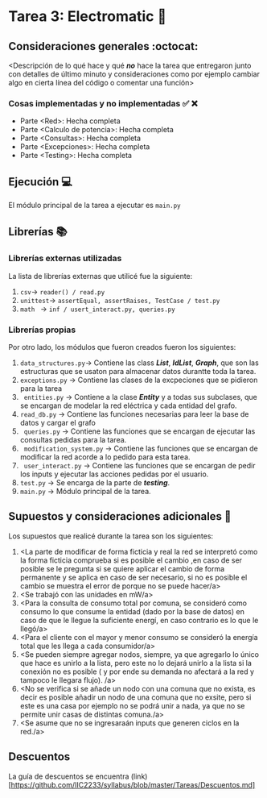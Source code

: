 # Tarea 3: Electromatic :school_satchel:


## Consideraciones generales :octocat:

<Descripción de lo qué hace y qué **_no_** hace la tarea que entregaron junto
con detalles de último minuto y consideraciones como por ejemplo cambiar algo
en cierta línea del código o comentar una función>

### Cosas implementadas y no implementadas :white_check_mark: :x:

* Parte <Red<sub></sub>>: Hecha completa
* Parte <Calculo de potencia<sub></sub>>: Hecha completa
* Parte <Consultas<sub></sub>>: Hecha completa
* Parte <Excepciones<sub></sub>>: Hecha completa
* Parte <Testing<sub></sub>>: Hecha completa


## Ejecución :computer:
El módulo principal de la tarea a ejecutar es  ```main.py```


## Librerías :books:
### Librerías externas utilizadas
La lista de librerías externas que utilicé fue la siguiente:

1. ```csv```-> ```reader() / read.py```
2. ```unittest```-> ```assertEqual, assertRaises, TestCase / test.py```
3. ```math ``` -> ```inf / usert_interact.py, queries.py ```


### Librerías propias
Por otro lado, los módulos que fueron creados fueron los siguientes:

1. ```data_structures.py```-> Contiene las class **_List_**, **_IdList_**, **_Graph_**, que son las estructuras que
   se usaton para almacenar datos durantte toda la tarea.
2. ```exceptions.py``` -> Contiene las clases de la excpeciones que se pidieron para la tarea
3. ``` entities.py``` -> Contiene a la clase **_Entity_** y a todas sus subclases, que se encargan de modelar la red eléctrica
y cada entidad del grafo.
4. ```read_db.py``` -> Contiene las funciones necesarias para leer la base de datos y cargar el grafo
5. ``` queries.py``` -> Contiene las funciones que se encargan de ejecutar las consultas pedidas para la tarea.
6. ``` modification_system.py``` -> Contiene las funciones que se encargan de modificar la red acorde a lo pedido para esta tarea.
7. ``` user_interact.py``` -> Contiene las funciones que se encargan de pedir los inputs y ejecutar las acciones pedidas por el usuario.
8. ```test.py``` -> Se encarga de la parte de **_testing_**.
9. ```main.py``` -> Módulo principal de la tarea.

## Supuestos y consideraciones adicionales :thinking:
Los supuestos que realicé durante la tarea son los siguientes:

1. <La parte de modificar de forma ficticia y real la red se interpretó como la forma ficticia comprueba si es posible el cambio
,en caso de ser posible se le pregunta si se quiere aplicar el cambio de forma permanente y se aplica en caso de ser necesario,
si no es posible el cambio se muestra el error de porque no se puede hacer/a>
2. <Se trabajó con las unidades en mW/a>
3. <Para la consulta de consumo total por comuna, se consideró como consumo lo que consume la entidad (dado por la base de datos) en caso de que
le llegue la suficiente energí, en caso contrario es lo que le llegó/a>
4. <Para el cliente con el mayor y menor consumo se consideró la energía total que les llega a cada consumidor/a>
5. <Se pueden siempre agregar nodos, siempre, ya que agregarlo lo único que hace es unirlo a la lista, pero este no lo dejará unirlo a la lista si la conexión no es posible ( y por ende
su demanda no afectará a la red y tampoco le llegara flujo). /a>
6. <No se verifica si se añade un nodo con una comuna que no exista, es decir es posible añadir un nodo de una comuna
que no exsite, pero si este es una casa por ejemplo no se podrá unir a nada, ya que no se permite unir casas de distintas comuna./a>
7. <Se asume que no se ingresaraán inputs que generen ciclos en la red./a>


## Descuentos
La guía de descuentos se encuentra (link)[https://github.com/IIC2233/syllabus/blob/master/Tareas/Descuentos.md]